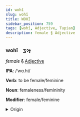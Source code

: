 ```yaml
---
id: wohî
slug: wohî
title: WOHİ
sidebar_position: 759
tags: [wohî, Adjective, Tupian]
description: female § Adjective
---
```


### wohî&emsp;<span kind="abugida">ʒɂɟ</span>

*female* **§** [Adjective](../../tags/Adjective)

**IPA**: /ˈwɑ.hi/

**Verb**: to be female/feminine

**Noun**: femaleness/femininity

**Modifier**: female/feminine

<details>
    <summary>Origin</summary>
    Guajá wahy [wahy]<br/>
    <em>Tupian Language Family</em>
</details>